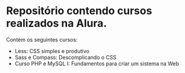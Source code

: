 # Repositório contendo cursos realizados na Alura.

Contém os seguintes cursos:

- Less: CSS simples e produtivo
- Sass e Compass: Descomplicando o CSS
- Curso PHP e MySQL I: Fundamentos para criar um sistema na Web
